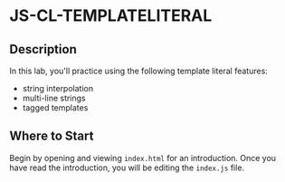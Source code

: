 # JS-CL-TEMPLATELITERAL

## Description

In this lab, you'll practice using the following template literal features:
- string interpolation
- multi-line strings
- tagged templates


## Where to Start

Begin by opening and viewing `index.html` for an introduction. Once you have read the introduction, you will be editing the `index.js` file.





